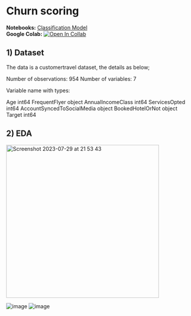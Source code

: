 # Churn scoring

**Notebooks:** [Classification Model](./ChurnScoring.ipynb)  
**Google Colab:** [![Open In Collab](https://colab.research.google.com/assets/colab-badge.svg)](https://colab.research.google.com/github/jane-russ/MADT8101/blob/main/4.ChurnScoring/ChurnScoring.ipynb)

## 1) Dataset

The data is a customertravel dataset, the details as below;

Number of observations: 954
Number of variables: 7


Variable name with types:

Age                            int64
FrequentFlyer                 object
AnnualIncomeClass              int64
ServicesOpted                  int64
AccountSyncedToSocialMedia    object
BookedHotelOrNot              object
Target                         int64

## 2) EDA
<img width="409" alt="Screenshot 2023-07-29 at 21 53 43" src="https://github.com/ChanapatC/Customer-Analytics/assets/136244448/2c2b3f95-424a-4171-aace-85aa46a04f7f">

![image](https://github.com/ChanapatC/Customer-Analytics/assets/136244448/91c536cd-5337-4c30-82f2-cde0750441e5)
![image](https://github.com/ChanapatC/Customer-Analytics/assets/136244448/9feee8bd-c0b8-4757-ae2d-d7a9f8f6c2de)


